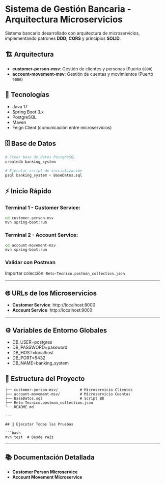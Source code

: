 # Sistema de Gestión Bancaria - Arquitectura Microservicios

Sistema bancario desarrollado con arquitectura de microservicios, implementando patrones **DDD**, **CQRS** y principios **SOLID**.

## 🏗️ Arquitectura

- **customer-person-msv**: Gestión de clientes y personas (Puerto `8000`)
- **account-movement-msv**: Gestión de cuentas y movimientos (Puerto `9000`)

## 🚀 Tecnologías

- Java 17
- Spring Boot 3.x
- PostgreSQL
- Maven
- Feign Client (comunicación entre microservicios)

## 🗄️ Base de Datos

```bash
# Crear base de datos PostgreSQL
createdb banking_system

# Ejecutar script de inicialización
psql banking_system < BaseDatos.sql

```
## ⚡ Inicio Rápido
### Terminal 1 - Customer Service:
```bash
cd customer-person-msv
mvn spring-boot:run
```

### Terminal 2 - Account Service:
```bash
cd account-movement-msv
mvn spring-boot:run
```
### Validar con Postman
Importar colección: `Reto-Tecnico.postman_collection.json`

---

## 🌐 URLs de los Microservicios

- **Customer Service**: http://localhost:8000
- **Account Service**: http://localhost:9000

---

## ⚙️ Variables de Entorno Globales

- DB_USER=postgres
- DB_PASSWORD=password
- DB_HOST=localhost
- DB_PORT=5432
- DB_NAME=banking_system

## 📂 Estructura del Proyecto

```text
├── customer-person-msv/          # Microservicio Clientes
├── account-movement-msv/         # Microservicio Cuentas
├── BaseDatos.sql                 # Script BD
├── Reto-Tecnico.postman_collection.json
└── README.md

---

## 🧪 Ejecutar Todas las Pruebas

```bash
mvn test  # Desde raíz
```

---

## 📚 Documentación Detallada

- **Customer Person Microservice**
- **Account Movement Microservice**